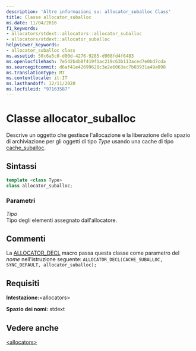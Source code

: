 ```yaml
---
description: 'Altre informazioni su: allocator_suballoc Class'
title: Classe allocator_suballoc
ms.date: 11/04/2016
f1_keywords:
- allocators/stdext::allocators::allocator_suballoc
- allocators/stdext::allocator_suballoc
helpviewer_keywords:
- allocator_suballoc class
ms.assetid: 50c6a5c0-d00d-4276-9285-d908fd4f6483
ms.openlocfilehash: 7e542b4b8f419f1ac219c63b113aced7e0bd7cda
ms.sourcegitcommit: d6af41e42699628c3e2e6063ec7b03931a49a098
ms.translationtype: MT
ms.contentlocale: it-IT
ms.lasthandoff: 12/11/2020
ms.locfileid: "97163587"
---
```

# <a name="allocator_suballoc-class"></a>Classe allocator_suballoc

Descrive un oggetto che gestisce l'allocazione e la liberazione dello spazio di archiviazione per gli oggetti di tipo *Type* usando una cache di tipo [cache_suballoc](cache-suballoc-class.md).

## <a name="syntax"></a>Sintassi

```cpp
template <class Type>
class allocator_suballoc;
```

### <a name="parameters"></a>Parametri

*Tipo*\
Tipo degli elementi assegnato dall'allocatore.

## <a name="remarks"></a>Commenti

La [ALLOCATOR_DECL](allocators-functions.md#allocator_decl) macro passa questa classe come parametro del *nome* nell'istruzione seguente: `ALLOCATOR_DECL(CACHE_SUBALLOC, SYNC_DEFAULT, allocator_suballoc);`

## <a name="requirements"></a>Requisiti

**Intestazione:**\<allocators>

**Spazio dei nomi:** stdext

## <a name="see-also"></a>Vedere anche

[\<allocators>](allocators-header.md)

